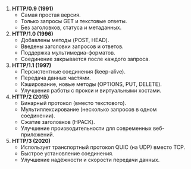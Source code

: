 1. **HTTP/0.9 (1991)**
   - Самая простая версия.
   - Только запросы GET и текстовые ответы.
   - Без заголовков, статуса и метаданных.
2. **HTTP/1.0 (1996)**
   - Добавлены методы (POST, HEAD).
   - Введены заголовки запросов и ответов.
   - Поддержка мультимедиа-форматов.
   - Соединение закрывается после каждого запроса.
3. **HTTP/1.1 (1997)**
   - Персистентные соединения (keep-alive).
   - Передача данных частями.
   - Кэширование, новые методы (OPTIONS, PUT, DELETE).
   - Улучшения работы с прокси и виртуальными хостами.
4. **HTTP/2 (2015)**
   - Бинарный протокол (вместо текстового).
   - Мультиплексирование (несколько запросов в одном соединении).
   - Сжатие заголовков (HPACK).
   - Улучшение производительности для современных веб-приложений.
5. **HTTP/3 (2020)**
   - Использует транспортный протокол QUIC (на UDP) вместо TCP.
   - Быстрое установление соединения.
   - Улучшение надёжности и скорости передачи данных.